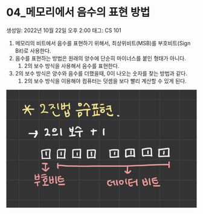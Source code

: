 # 04\_메모리에서 음수의 표현 방법

생성일: 2022년 10월 22일 오후 2:00
태그: CS 101

1. 메모리의 비트에서 음수를 표현하기 위해서, 최상위비트(MSB)를 부호비트(Sign Bit)로 사용한다.
2. 음수를 표현하는 방법은 원래의 양수에 단순히 마이너스를 붙인 형태가 아니다.
   1. 2의 보수 방식을 사용해서 음수를 표현한다.
3. 2의 보수 방식은 양수와 음수를 더했을때, 0이 나오는 숫자를 찾는 방법과 같다.
   1. 2의 보수 방식을 이용해야 컴퓨터는 덧셈을 보다 빨리 계산할 수 있게 된다.

![Untitled](Untitled.png)
